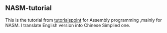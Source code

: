 ## NASM-tutorial
This is the tutorial from [tutorialspoint](https://www.tutorialspoint.com/assembly_programming) for Assembly programming ,mainly for NASM.
I translate English version into Chinese Simplied one.
